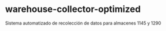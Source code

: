 # warehouse-collector-optimized
Sistema automatizado de recolección de datos para almacenes 1145 y 1290
